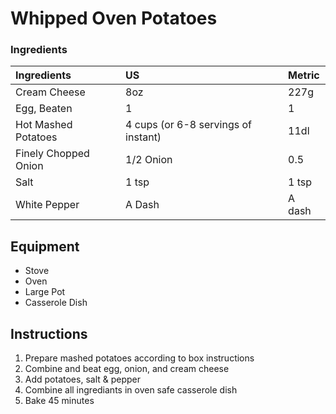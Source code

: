 # Whipped Oven Potatoes

### Ingredients

|Ingredients         | US                                | Metric |
|:-------------------|:----------------------------------|:-------|
|Cream Cheese        |8oz                                | 227g   |
|Egg, Beaten         |1                                  | 1      |
|Hot Mashed Potatoes |4 cups (or 6-8 servings of instant)| 11dl   |
|Finely Chopped Onion| 1/2 Onion                         | 0.5    |
|Salt                | 1 tsp                             | 1 tsp  |
|White Pepper        |A Dash                             | A dash |

## Equipment

* Stove
* Oven
* Large Pot
* Casserole Dish

## Instructions

1. Prepare mashed potatoes according to box instructions
2. Combine and beat egg, onion, and cream cheese
3. Add potatoes, salt & pepper
4. Combine all ingrediants in oven safe casserole dish
4. Bake 45 minutes

